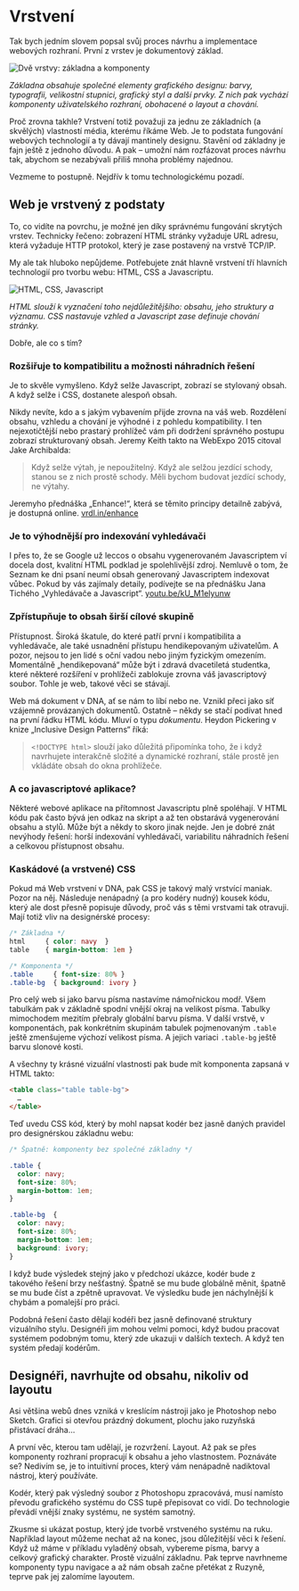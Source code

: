 # Vrstvení

Tak bych jedním slovem popsal svůj proces návrhu a implementace webových rozhraní. První z vrstev je dokumentový základ.

![Dvě vrstvy: základna a komponenty](dist/images/vdwd/zakladna-komponenty.jpg)

*Základna obsahuje společné elementy grafického designu: barvy, typografii, velikostní stupnici, grafický styl a další prvky. Z nich pak vychází komponenty uživatelského rozhraní, obohacené o layout a chování.*

Proč zrovna takhle? Vrstvení totiž považuji za jednu ze základních (a skvělých)
vlastností média, kterému říkáme Web. Je to podstata fungování webových technologií a ty dávají mantinely designu. Stavění od základny je fajn ještě z jednoho důvodu. A pak – umožní nám rozfázovat proces návrhu tak, abychom se nezabývali přiliš mnoha problémy najednou.

Vezmeme to postupně. Nejdřív k tomu technologickému pozadí.


## Web je vrstvený z podstaty

To, co vidíte na povrchu, je možné jen díky správnému fungování skrytých vrstev. Technicky řečeno: zobrazení HTML stránky vyžaduje URL adresu, která vyžaduje HTTP protokol, který je zase postavený na vrstvě TCP/IP. 

My ale tak hluboko nepůjdeme. Potřebujete znát hlavně vrstvení tří hlavních technologií pro tvorbu webu: HTML, CSS a Javascriptu.

![HTML, CSS, Javascript](dist/images/vdwd/html-css-js.jpg)

*HTML slouží k vyznačení toho nejdůležitějšího: obsahu, jeho struktury a významu. CSS nastavuje vzhled a Javascript zase definuje chování stránky.*

Dobře, ale co s tím?

### Rozšiřuje to kompatibilitu a možnosti náhradních řešení

Je to skvěle vymyšleno. Když selže Javascript, zobrazí se stylovaný obsah. A když selže i CSS, dostanete alespoň obsah. 

Nikdy nevíte, kdo a s jakým vybavením přijde zrovna na váš web. Rozdělení obsahu, vzhledu a chování je výhodné i z pohledu kompatibility. I ten nejexotičtější nebo prastarý prohlížeč vám při dodržení správného postupu zobrazí strukturovaný obsah. Jeremy Keith takto na WebExpo 2015 citoval Jake Archibalda:

> Když selže výtah, je nepoužitelný. Když ale selžou jezdící schody, stanou se z nich prostě schody. Měli bychom budovat jezdící schody, ne výtahy.

Jeremyho přednáška „Enhance!“, která se těmito principy detailně zabývá, je dostupná online. [vrdl.in/enhance](https://www.webexpo.cz/praha2015/prednaska/enhance/)

### Je to výhodnější pro indexování vyhledávači

I přes to, že se Google už leccos o obsahu vygenerovaném Javascriptem ví docela dost, kvalitní HTML podklad je spolehlivější zdroj. Nemluvě o tom, že Seznam ke dni psaní neumí obsah generovaný Javascriptem indexovat vůbec. Pokud by vás zajímaly detaily, podívejte se na přednášku Jana Tichého „Vyhledávače a Javascript“. [youtu.be/kU_M1elyunw](https://youtu.be/kU_M1elyunw)


### Zpřístupňuje to obsah širší cílové skupině

Přístupnost. Široká škatule, do které patří první i kompatibilita a vyhledávače, ale také usnadnění přístupu hendikepovaným uživatelům. A pozor, nejsou to jen lidé s oční vadou nebo jiným fyzickým omezením. Momentálně „hendikepovaná“ může být i zdravá dvacetiletá studentka, které některé rozšíření v prohlížeči zablokuje zrovna váš javascriptový soubor. Tohle je web, takové věci se stávají.

Web má dokument v DNA, ať se nám to líbí nebo ne. Vznikl přeci jako síť vzájemně provázaných dokumentů. Ostatně – někdy se stačí podívat hned na první řádku HTML kódu. Mluví o typu *dokumentu*. Heydon Pickering v knize „Inclusive Design Patterns“ říká:

> `<!DOCTYPE html>` slouží jako důležitá připomínka toho, že i když navrhujete interakčně složité a dynamické rozhraní, stále prostě jen vkládáte obsah do okna prohlížeče.

### A co javascriptové aplikace?

Některé webové aplikace na přítomnost Javascriptu plně spoléhají. V HTML kódu pak často bývá jen odkaz na skript a až ten obstarává vygenerování obsahu a stylů. Může být a někdy to skoro jinak nejde. Jen je dobré znát nevýhody řešení: horší indexování vyhledávači, variabilitu náhradních řešení a celkovou přístupnost obsahu. 

### Kaskádové (a vrstvené) CSS

Pokud má Web vrstvení v DNA, pak CSS je takový malý vrstvící maniak. Pozor na něj. Následuje nenápadný (a pro kodéry nudný) kousek kódu, který ale dost přesně popisuje důvody, proč vás s těmi vrstvami tak otravuji. Mají totiž vliv na designérské procesy:

```css
/* Základna */
html     { color: navy  }
table    { margin-bottom: 1em }

/* Komponenta */
.table     { font-size: 80% }
.table-bg  { background: ivory }
```

Pro celý web si jako barvu písma nastavíme námořnickou modř. Všem tabulkám pak v základně spodní vnější okraj na velikost písma. Tabulky mimochodem mezitím přebraly globální barvu písma.  V další vrstvě, v komponentách, pak konkrétním skupinám tabulek pojmenovaným `.table` ještě zmenšujeme výchozí velikost písma. A jejich variaci `.table-bg` ještě barvu slonové kosti.

A všechny ty krásné vizuální vlastnosti pak bude mít komponenta zapsaná v HTML takto:

```html
<table class="table table-bg">
  …
</table>
```

Teď uvedu CSS kód, který by mohl napsat kodér bez jasně daných pravidel pro designérskou základnu webu:

```css
/* Špatně: komponenty bez společné základny */

.table { 
  color: navy; 
  font-size: 80%; 
  margin-bottom: 1em; 
}

.table-bg  { 
  color: navy; 
  font-size: 80%; 
  margin-bottom: 1em; 
  background: ivory; 
}
```

I když bude výsledek stejný jako v předchozí ukázce, kodér bude z takového řešení brzy nešťastný. Špatně se mu bude globálně měnit, špatně se mu bude číst a zpětně upravovat. Ve výsledku bude jen náchylnější k chybám a pomalejší pro práci.

Podobná řešení často dělají kodéři bez jasně definované struktury vizuálního stylu. Designéři jim mohou velmi pomoci, když budou pracovat systémem podobným tomu, který zde ukazuji v dalších textech. A když ten systém předají kodérům.


## Designéři, navrhujte od obsahu, nikoliv od layoutu

Asi většina webů dnes vzniká v kreslícím nástroji jako je Photoshop nebo Sketch. Grafici si otevřou prázdný dokument, plochu jako ruzyňská přistávací dráha… 

A první věc, kterou tam udělají, je rozvržení. Layout. Až pak se přes komponenty rozhraní propracují k obsahu a jeho vlastnostem. Poznáváte se? Nedivím se, je to intuitivní proces, který vám nenápadně nadiktoval nástroj, který používáte. 

Kodér, který pak výsledný soubor z Photoshopu zpracovává, musí namísto převodu grafického systému do CSS tupě přepisovat co vidí. Do technologie převádí vnější znaky systému, ne systém samotný.

Zkusme si ukázat postup, který jde tvorbě vrstveného systému na ruku. Například layout můžeme nechat až na konec, jsou důležitější věci k řešení. Když už máme v příkladu vyladěný obsah, vybereme písma, barvy a celkový grafický charakter. Prostě vizuální základnu. Pak teprve navrhneme komponenty typu navigace a až nám obsah začne přetékat z Ruzyně, teprve pak jej zalomíme layoutem.


